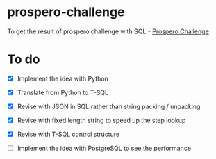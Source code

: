 # prospero-challenge
To get the result of prospero challenge with SQL - [Prospero Challenge](https://www.mattkeeter.com/projects/prospero/)

# To do 

- [x] Implement the idea with Python
- [x] Translate from Python to T-SQL 
- [x] Revise with JSON in SQL rather than string packing / unpacking
- [x] Revise with fixed length string to speed up the step lookup
- [x] Revise with T-SQL control structure
- [ ] Implement the idea with PostgreSQL to see the performance


